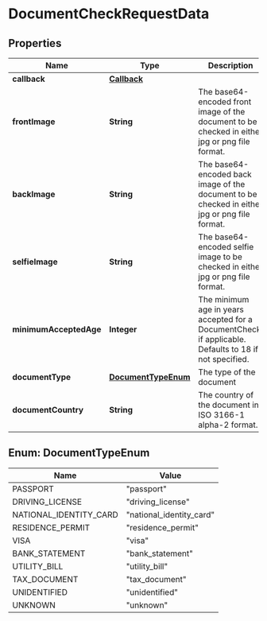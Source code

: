 

# DocumentCheckRequestData


## Properties

| Name | Type | Description | Notes |
|------------ | ------------- | ------------- | -------------|
|**callback** | [**Callback**](Callback.md) |  |  |
|**frontImage** | **String** | The base64-encoded front image of the document to be checked in either jpg or png file format. |  |
|**backImage** | **String** | The base64-encoded back image of the document to be checked in either jpg or png file format. |  [optional] |
|**selfieImage** | **String** | The base64-encoded selfie image to be checked in either jpg or png file format. |  [optional] |
|**minimumAcceptedAge** | **Integer** | The minimum age in years accepted for a DocumentCheck, if applicable. Defaults to 18 if not specified. |  [optional] |
|**documentType** | [**DocumentTypeEnum**](#DocumentTypeEnum) | The type of the document |  [optional] |
|**documentCountry** | **String** | The country of the document in ISO 3166-1 alpha-2 format. |  [optional] |



## Enum: DocumentTypeEnum

| Name | Value |
|---- | -----|
| PASSPORT | &quot;passport&quot; |
| DRIVING_LICENSE | &quot;driving_license&quot; |
| NATIONAL_IDENTITY_CARD | &quot;national_identity_card&quot; |
| RESIDENCE_PERMIT | &quot;residence_permit&quot; |
| VISA | &quot;visa&quot; |
| BANK_STATEMENT | &quot;bank_statement&quot; |
| UTILITY_BILL | &quot;utility_bill&quot; |
| TAX_DOCUMENT | &quot;tax_document&quot; |
| UNIDENTIFIED | &quot;unidentified&quot; |
| UNKNOWN | &quot;unknown&quot; |



